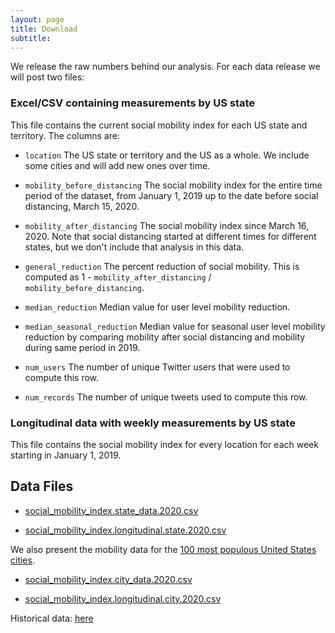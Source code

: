 ```yaml
---
layout: page
title: Download
subtitle: 
---
```

We release the raw numbers behind our analysis. For each data release we will post two files:

### Excel/CSV containing measurements by US state

This file contains the current social mobility index for each US state and territory. The columns are:

- `location` The US state or territory and the US as a whole. We include some cities and will add new ones over time.

- `mobility_before_distancing`	The social mobility index for the entire time period of the dataset, from January 1, 2019 up to the date before social distancing, March 15, 2020.

- `mobility_after_distancing` The social mobility index since March 16, 2020. Note that social distancing started at different times for different states, but we don't include that analysis in this data.

- `general_reduction` The percent reduction of social mobility. This is computed as 1 - `mobility_after_distancing` / `mobility_before_distancing`.

- `median_reduction` Median value for user level mobility reduction.

- `median_seasonal_reduction`  Median value for seasonal user level mobility reduction by comparing mobility after social distancing and mobility during same period in 2019.

- `num_users` The number of unique Twitter users that were used to compute this row.

- `num_records` The number of unique tweets used to compute this row.

### Longitudinal data with weekly measurements by US state
This file contains the social mobility index for every location for each week starting in January 1, 2019.


## Data Files

- [social_mobility_index.state_data.2020.csv](data/social_mobility_index.state_data.2020.csv)

- [social_mobility_index.longitudinal.state.2020.csv](data/social_mobility_index.longitudinal.state.2020.csv)

We also present the mobility data for the [100 most populous United States cities](https://en.wikipedia.org/wiki/List_of_United_States_cities_by_population).
 
- [social_mobility_index.city_data.2020.csv](data/social_mobility_index.city_data.2020.csv)

- [social_mobility_index.longitudinal.city.2020.csv](data/social_mobility_index.longitudinal.city.2020.csv)

Historical data: [here](https://github.com/mdredze/covid19_social_mobility.github.io/tree/master/data)